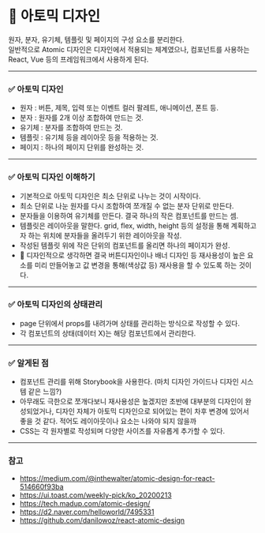 # 📌 아토믹 디자인
원자, 분자, 유기체, 템플릿 및 페이지의 구성 요소를 분리한다.<br />
일반적으로 Atomic 디자인은 디자인에서 적용되는 체계였으나, 컴포넌트를 사용하는 React, Vue 등의 프레임워크에서 사용하게 된다. <br />

---

### ✅ 아토믹 디자인

- 원자 : 버튼, 제목, 입력 또는 이벤트 컬러 팔레트, 애니메이션, 폰트 등.
- 분자 : 원자를 2개 이상 조합하여 만드는 것.
- 유기체 : 분자를 조합하여 만드는 것.
- 템플릿 : 유기체 등을 레이아웃 등을 적용하는 것.
- 페이지 : 하나의 페이지 단위를 완성하는 것.

---

### ✅ 아토믹 디자인 이해하기

- 기본적으로 아토믹 디자인은 최소 단위로 나누는 것이 시작이다.
- 최소 단위로 나눈 원자를 다시 조합하여 쪼개질 수 없는 분자 단위로 만든다.
- 분자들을 이용하여 유기체를 만든다. 결국 하나의 작은 컴포넌트를 만드는 셈.
- 템플릿은 레이아웃을 말한다. grid, flex, width, height 등의 설정을 통해 계획하고자 하는 위치에 분자들을 올려두기 위한 레이아웃을 작성.
- 작성된 템플릿 위에 작은 단위의 컴포넌트를 올리면 하나의 페이지가 완성.
- 🎯 디자인적으로 생각하면 결국 버튼디자인이나 배너 디자인 등 재사용성이 높은 요소를 미리 만들어놓고 값 변경을 통해(색상값 등) 재사용을 할 수 있도록 하는 것이다.

---

### ✅ 아토믹 디자인의 상태관리

- page 단위에서 props를 내려가며 상태를 관리하는 방식으로 작성할 수 있다.
- 각 컴포넌트의 상태(데이터 X)는 해당 컴포넌트에서 관리한다.

---

### ✅ 알게된 점

- 컴포넌트 관리를 위해 Storybook을 사용한다. (마치 디자인 가이드나 디자인 시스템 같은 느낌?)
- 아무래도 극한으로 쪼개다보니 재사용성은 높겠지만 초반에 대부분의 디자인이 완성되었거나, 디자인 자체가 아토믹 디자인으로 되어있는 편이 차후 변경에 있어서 좋을 것 같다. 적어도 레이아웃이나 요소는 나와야 되지 않을까
- CSS는 각 원자별로 작성되며 다양한 사이즈를 자유롭게 추가할 수 있다.

---

### 참고

- https://medium.com/@inthewalter/atomic-design-for-react-514660f93ba
- https://ui.toast.com/weekly-pick/ko_20200213
- https://tech.madup.com/atomic-design/
- https://d2.naver.com/helloworld/7495331
- https://github.com/danilowoz/react-atomic-design
